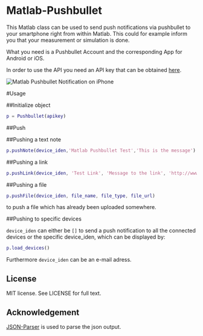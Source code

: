 Matlab-Pushbullet
=============

This Matlab class can be used to send push notifications via pushbullet to your smartphone right from within Matlab. 
This could for example inform you that your measurement or simulation is done.

What you need is a Pushbullet Account and the corresponding App for Android or iOS.

In order to use the API you need an API key that can be obtained
[here](https://www.pushbullet.com/account). 

![Matlab Pushbullet Notification on iPhone](matlab-pushbullet-ios.png)


#Usage


##Initialize object


```matlab
p = Pushbullet(apikey)
```


##Push


##Pushing a text note

```matlab
p.pushNote(device_iden,'Matlab Pushbullet Test','This is the message')
```

##Pushing a link

```matlab
p.pushLink(device_iden, 'Test Link', 'Message to the link', 'http://www.github.com')
```

##Pushing a file

```matlab
p.pushFile(device_iden, file_name, file_type, file_url) 
```
to push a file which has already been uploaded somewhere.

##Pushing to specific devices

`device_iden` can either be `[]` to send a push notification to all the connected devices or the specific device_iden, which can be displayed by:

```matlab
p.load_devices()
```

Furthermore `device_iden` can be an e-mail adress.


License
-------

MIT license. See LICENSE for full text.

Acknowledgement
-------
[JSON-Parser](http://www.mathworks.com/matlabcentral/fileexchange/20565-json-parser) is used to parse the json output.